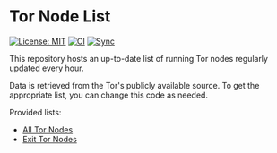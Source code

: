 # Tor Node List

[![License: MIT](https://img.shields.io/badge/License-MIT-blue.svg)](./LICENSE)
[![CI](https://github.com/alireza-rezaee/tor-nodes/actions/workflows/ci.yml/badge.svg)](https://github.com/alireza-rezaee/tor-nodes/actions/workflows/ci.yml)
[![Sync](https://github.com/alireza-rezaee/tor-nodes/actions/workflows/sync.yml/badge.svg)](https://github.com/alireza-rezaee/tor-nodes/actions/workflows/sync.yml)

This repository hosts an up-to-date list of running Tor nodes regularly updated every hour.

Data is retrieved from the Tor's publicly available source. To get the appropriate list, you can change this code as needed.

Provided lists:

* [All Tor Nodes](https://raw.githubusercontent.com/alireza-rezaee/tor-nodes/main/latest-tor-nodes.csv)
* [Exit Tor Nodes](https://raw.githubusercontent.com/alireza-rezaee/tor-nodes/main/latest-tor-exit-nodes.csv)
